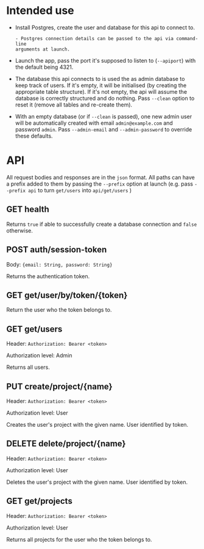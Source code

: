 # Intended use

- Install Postgres, create the user and database for this api to
  connect to.

      - Postgres connection details can be passed to the api via command-line
      arguments at launch.

- Launch the app, pass the port it's supposed to listen to (`--apiport`) with
  the default being 4321.

- The database this api connects to is used the as admin database to keep
  track of users. If it's empty, it will be initialised
  (by creating the appropriate table structure).
  If it's not empty, the api will assume the database is correctly structured
  and do nothing. Pass `--clean` option to reset it (remove all tables and
  re-create them).

- With an empty database (or if `--clean` is passed), one new admin user will
  be automatically created with email `admin@example.com` and password `admin`.
  Pass `--admin-email` and `--admin-password` to override these defaults.

# API

All request bodies and responses are in the `json` format. All paths can have
a prefix added to them by passing the `--prefix` option at launch
(e.g. pass `--prefix api` to turn `get/users` into `api/get/users` )

## GET health

Returns `true` if able to successfully create a database connection
and `false` otherwise.

## POST auth/session-token

Body: `{email: String, password: String}`

Returns the authentication token.

## GET get/user/by/token/{token}

Return the user who the token belongs to.

## GET get/users

Header: `Authorization: Bearer <token>`

Authorization level: Admin

Returns all users.

## PUT create/project/{name}

Header: `Authorization: Bearer <token>`

Authorization level: User

Creates the user's project with the given name. User identified by token.

## DELETE delete/project/{name}

Header: `Authorization: Bearer <token>`

Authorization level: User

Deletes the user's project with the given name. User identified by token.

## GET get/projects

Header: `Authorization: Bearer <token>`

Authorization level: User

Returns all projects for the user who the token belongs to.
